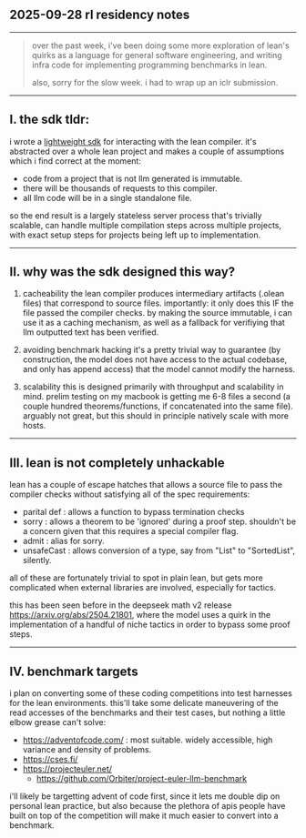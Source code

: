 2025-09-28 rl residency notes
-----------------------------

---
> over the past week, i've been doing some more exploration of lean's quirks as a
language for general software engineering, and writing infra code for
implementing programming benchmarks in lean.
>
> also, sorry for the slow week. i had to wrap up an iclr submission.
---


## I. the sdk tldr:

i wrote a [lightweight sdk](https://github.com/spikedoanz/lean_bench) for
interacting with the lean compiler. it's abstracted over a whole lean project
and makes a couple of assumptions which i find correct at the moment:
- code from a project that is not llm generated is immutable.
- there will be thousands of requests to this compiler.
- all llm code will be in a single standalone file.

so the end result is a largely stateless server process that's trivially scalable,
can handle multiple compilation steps across multiple projects, with exact setup
steps for projects being left up to implementation.

---

## II. why was the sdk designed this way?

  1. cacheability 
  the lean compiler produces intermediary artifacts (.olean files) that
  correspond to source files. importantly: it only does this IF the file passed
  the compiler checks. by making the source immutable, i can use it as a caching
  mechanism, as well as a fallback for verifiying that llm outputted text has
  been verified.

  2. avoiding benchmark hacking
  it's a pretty trivial way to guarantee (by construction, the model does not have
  access to the actual codebase, and only has append access) that the model
  cannot modify the harness.

  3. scalability
  this is designed primarily with throughput and scalability in mind. prelim
  testing on my macbook is getting me 6-8 files a second (a couple hundred
  theorems/functions, if concatenated into the same file). arguably not great,
  but this should in principle natively scale with more hosts.

---

## III. lean is not completely unhackable

lean has a couple of escape hatches that allows a source file to pass the
compiler checks without satisfying all of the spec requirements:
- parital def : allows a function to bypass termination checks
- sorry : allows a theorem to be 'ignored' during a proof step. shouldn't be a
concern given that this requires a special compiler flag.
- admit : alias for sorry. 
- unsafeCast : allows conversion of a type, say from "List" to "SortedList",
silently.

all of these are fortunately trivial to spot in plain lean, but gets more
complicated when external libraries are involved, especially for tactics.

this has been seen before in the deepseek math v2 release
https://arxiv.org/abs/2504.21801, where the model uses a quirk in the
implementation of a handful of niche tactics in order to bypass some proof
steps.

---

## IV. benchmark targets

i plan on converting some of these coding competitions into test harnesses for
the lean environments. this'll take some delicate maneuvering of the read
accesses of the benchmarks and their test cases, but nothing a little elbow
grease can't solve:
- https://adventofcode.com/ : most suitable. widely accessible, high variance
and density of problems.
- https://cses.fi/
- https://projecteuler.net/ 
  - https://github.com/Orbiter/project-euler-llm-benchmark


i'll likely be targetting advent of code first, since it lets me double dip on
personal lean practice, but also because the plethora of apis people have
built on top of the competition will make it much easier to convert into a
benchmark.
